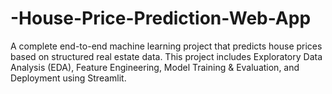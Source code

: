 # -House-Price-Prediction-Web-App
A complete end-to-end machine learning project that predicts house prices based on structured real estate data. This project includes Exploratory Data Analysis (EDA), Feature Engineering, Model Training &amp; Evaluation, and Deployment using Streamlit.
